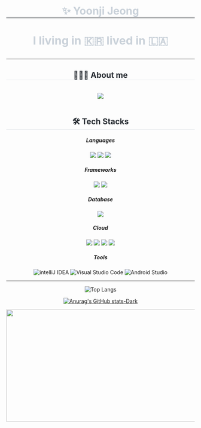 <div align="center"> 
    <h1 style="border-bottom: 1px solid #21262d; color: #c9d1d9;"> ✨ Yoonji Jeong </h1>  
    <h3 div style="font-weight: 700; font-size: 30px; text-align: center; color: #c9d1d9;"> 
        I living in 🇰🇷 lived in 🇱🇦 
        <!--
        <br><br> 🎓INHA UNI ICE🎓 
        -->
    </div>
</div>


----------


<div align= "center">
    <h2 style="border-bottom: 1px solid #d8dee4; color: #282d33;"> 👩🏻‍💻 About me </h2> <br> 
    <div align= "center"> <a href=https://shelled-lan-36e.notion.site/Yoonji-Jeong-a492c8454a3240e59e1f6429804f321e?pvs=4> <img src="https://img.shields.io/badge/Portfolio-000000?style=for-the-badge&logo=Notion&logoColor=white&link=https://shelled-lan-36e.notion.site/Yoonji-Jeong-a492c8454a3240e59e1f6429804f321e?pvs=4"> </a>
          </div>  <br> 
    <div align= "center">  </div> 
    </div>
        
<div align= "center">
    <h2 style="border-bottom: 1px solid #d8dee4; color: #282d33;"> 🛠️ Tech Stacks </h2>
<div align=center> 

##### Languages    
<img src="https://img.shields.io/badge/java-007396?style=for-the-badge&logo=java&logoColor=white"> 
  <img src="https://img.shields.io/badge/c++-00599C?style=for-the-badge&logo=c%2B%2B&logoColor=white">
  <img src="https://img.shields.io/badge/python-3776AB?style=for-the-badge&logo=python&logoColor=white"> 

##### Frameworks
<img src="https://img.shields.io/badge/SpringBoot-6DB33F?style=for-the-badge&logo=SpringBoot&logoColor=white">
<img src="https://img.shields.io/badge/node.js-339933?style=for-the-badge&logo=Node.js&logoColor=white">

##### Database
<img src="https://img.shields.io/badge/mysql-4479A1?style=for-the-badge&logo=mysql&logoColor=white"> 

##### Cloud
<img src="https://img.shields.io/badge/amazonaws-232F3E?style=for-the-badge&logo=amazonaws&logoColor=white">
<img src="https://img.shields.io/badge/aws EC2-FF9900?style=for-the-badge&logo=amazonEC2&logoColor=white">
<img src="https://img.shields.io/badge/aws rds-527FFF?style=for-the-badge&logo=amazonrds&logoColor=white">
<img src="https://img.shields.io/badge/aws S3-569A31?style=for-the-badge&logo=amazonS3&logoColor=white">

##### Tools
![intelliJ IDEA](https://img.shields.io/badge/intellij%20idea-000000.svg?&style=for-the-badge&logo=intellijidea&logoColor=white)
![Visual Studio Code](https://img.shields.io/badge/Visual%20Studio%20Code-007ACC.svg?&style=for-the-badge&logo=Visual%20Studio%20Code&logoColor=white)
![Android Studio](https://img.shields.io/badge/Android%20Studio-3DDC84.svg?&style=for-the-badge&logo=Android%20Studio&logoColor=white)
  
-----------

![Top Langs](https://github-readme-stats.vercel.app/api/top-langs/?username=yoondaeng&hide_progress=true)

[![Anurag's GitHub stats-Dark](https://github-readme-stats.vercel.app/api?username=yoondaeng&show_icons=true&theme=dark#gh-dark-mode-only)](https://github.com/anuraghazra/github-readme-stats#gh-dark-mode-only)

<div align="center">
   <a href="https://www.gitanimals.org/en_US?utm_medium=image&utm_source=yoondaeng&utm_content=farm">
        <img
          src="https://render.gitanimals.org/farms/yoondaeng"
          width="600"
          height="300"
        />
    </a>  
</div>
<br>

<!--

##### Front
<img src="https://img.shields.io/badge/html5-E34F26?style=for-the-badge&logo=html5&logoColor=white"> 
  <img src="https://img.shields.io/badge/css-1572B6?style=for-the-badge&logo=css3&logoColor=white"> 
  <img src="https://img.shields.io/badge/javascript-F7DF1E?style=for-the-badge&logo=javascript&logoColor=black"> 

![postman](https://img.shields.io/badge/postman-FF6C37.svg?&style=for-the-badge&logo=postman&logoColor=white)

<div align= "center">
    <h2 style="border-bottom: 1px solid #d8dee4; color: #282d33;"> 📫 Contact</h2> <br> 
    <div align= "center"> <a href=mailto:jyjo522i@gmail.com> <img src="https://img.shields.io/badge/Gmail-EA4335?style=for-the-badge&logo=Gmail&logoColor=white&link=mailto:jyjo522i@gmail.com"> </a>
          </div>  <br> 
    <div align= "center">  </div> 
    </div>
  
가장 많이 사용한 언어

**yoondaeng/yoondaeng** is a ✨ _special_ ✨ repository because its `README.md` (this file) appears on your GitHub profile.

Here are some ideas to get you started:

- 🔭 I’m currently working on ...
- 🌱 I’m currently learning ...
- 👯 I’m looking to collaborate on ...
- 🤔 I’m looking for help with ...
- 💬 Ask me about ...
- 📫 How to reach me: ...
- 😄 Pronouns: ...
- ⚡ Fun fact: ...
-->


